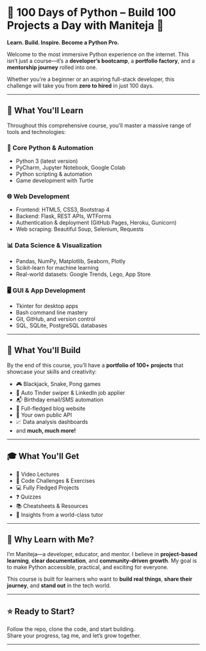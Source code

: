 

# 🧠 100 Days of Python – Build 100 Projects a Day with Maniteja 🚀  
**Learn. Build. Inspire. Become a Python Pro.**

Welcome to the most immersive Python experience on the internet. This isn’t just a course—it’s a **developer’s bootcamp**, a **portfolio factory**, and a **mentorship journey** rolled into one.

Whether you're a beginner or an aspiring full-stack developer, this challenge will take you from **zero to hired** in just 100 days.

---

## 🔧 What You'll Learn

Throughout this comprehensive course, you'll master a massive range of tools and technologies:

### 🐍 Core Python & Automation
- Python 3 (latest version)  
- PyCharm, Jupyter Notebook, Google Colab  
- Python scripting & automation  
- Game development with Turtle  

### 🌐 Web Development
- Frontend: HTML5, CSS3, Bootstrap 4  
- Backend: Flask, REST APIs, WTForms  
- Authentication & deployment (GitHub Pages, Heroku, Gunicorn)  
- Web scraping: Beautiful Soup, Selenium, Requests  

### 📊 Data Science & Visualization
- Pandas, NumPy, Matplotlib, Seaborn, Plotly  
- Scikit-learn for machine learning  
- Real-world datasets: Google Trends, Lego, App Store  

### 🖥️ GUI & App Development
- Tkinter for desktop apps  
- Bash command line mastery  
- Git, GitHub, and version control  
- SQL, SQLite, PostgreSQL databases  

---

## 🧪 What You'll Build

By the end of this course, you’ll have a **portfolio of 100+ projects** that showcase your skills and creativity:

- 🎮 Blackjack, Snake, Pong games  
- 🤖 Auto Tinder swiper & LinkedIn job applier  
- 📬 Birthday email/SMS automation  
- 📝 Full-fledged blog website  
- 🔌 Your own public API  
- 📈 Data analysis dashboards  
- and **much, much more!**

---

## 🎓 What You'll Get

- 🎥 Video Lectures  
- 🧩 Code Challenges & Exercises  
- 💻 Fully Fledged Projects  
- ❓ Quizzes  
- 📚 Cheatsheets & Resources  
- 🧠 Insights from a world-class tutor  

---

## 💬 Why Learn with Me?

I’m Maniteja—a developer, educator, and mentor. I believe in **project-based learning**, **clear documentation**, and **community-driven growth**. My goal is to make Python accessible, practical, and exciting for everyone.

This course is built for learners who want to **build real things**, **share their journey**, and **stand out** in the tech world.

---

## ⭐ Ready to Start?

Follow the repo, clone the code, and start building.  
Share your progress, tag me, and let’s grow together.

---


